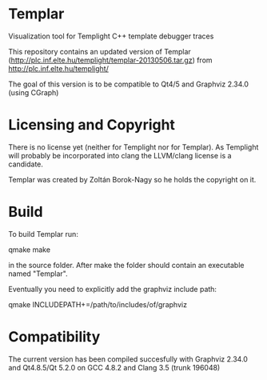 Templar
=======

Visualization tool for Templight C++ template debugger traces

This repository contains an updated version of Templar (http://plc.inf.elte.hu/templight/templar-20130506.tar.gz) from
http://plc.inf.elte.hu/templight/

The goal of this version is to be compatible to Qt4/5 and Graphviz 2.34.0 (using CGraph)

Licensing and Copyright
=======================

There is no license yet (neither for Templight nor for Templar).
As Templight will probably be incorporated into clang the LLVM/clang license is a candidate.

Templar was created by Zoltán Borok-Nagy so he holds the copyright on it.

Build
=====

To build Templar run:

qmake
make

in the source folder.
After make the folder should contain an executable named "Templar".

Eventually you need to explicitly add the graphviz include path:

qmake INCLUDEPATH+=/path/to/includes/of/graphviz

Compatibility
=============

The current version has been compiled succesfully with Graphviz 2.34.0 and Qt4.8.5/Qt 5.2.0 on GCC 4.8.2 and Clang 3.5 (trunk 196048)
